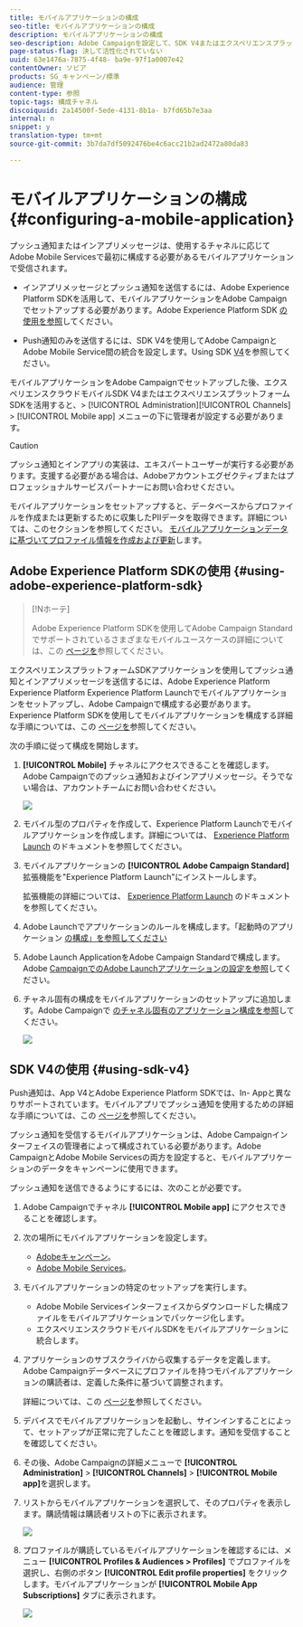 ```yaml
---
title: モバイルアプリケーションの構成
seo-title: モバイルアプリケーションの構成
description: モバイルアプリケーションの構成
seo-description: Adobe Campaignを設定して、SDK V4またはエクスペリエンスプラットフォームSDKを使用してプッシュ通知またはインアプリメッセージを送信する方法を確認します。
page-status-flag: 決して活性化されていない
uuid: 63e1476a-7875-4f48- ba9e-97f1a0007e42
contentOwner: ソビア
products: SG_キャンペーン/標準
audience: 管理
content-type: 参照
topic-tags: 構成チャネル
discoiquuid: 2a14500f-5ede-4131-8b1a- b7fd65b7e3aa
internal: n
snippet: y
translation-type: tm+mt
source-git-commit: 3b7da7df5092476be4c6acc21b2ad2472a80da83

---
```



# モバイルアプリケーションの構成{#configuring-a-mobile-application}

プッシュ通知またはインアプリメッセージは、使用するチャネルに応じてAdobe Mobile Servicesで最初に構成する必要があるモバイルアプリケーションで受信されます。

* インアプリメッセージとプッシュ通知を送信するには、Adobe Experience Platform SDKを活用して、モバイルアプリケーションをAdobe Campaignでセットアップする必要があります。Adobe Experience Platform SDK [の使用を参照](#using-adobe-experience-platform-sdk)してください。

* Push通知のみを送信するには、SDK V4を使用してAdobe CampaignとAdobe Mobile Service間の統合を設定します。Using SDK [V4](#using-sdk-v4)を参照してください。

モバイルアプリケーションをAdobe Campaignでセットアップした後、エクスペリエンスクラウドモバイルSDK V4またはエクスペリエンスプラットフォームSDKを活用すると、&gt; [!UICONTROL Administration][!UICONTROL Channels] &gt; [!UICONTROL Mobile app] メニューの下に管理者が設定する必要があります。

>[!CAUTION]
>
>プッシュ通知とインアプリの実装は、エキスパートユーザーが実行する必要があります。支援する必要がある場合は、Adobeアカウントエグゼクティブまたはプロフェッショナルサービスパートナーにお問い合わせください。

モバイルアプリケーションをセットアップすると、データベースからプロファイルを作成または更新するために収集したPIIデータを取得できます。詳細については、このセクションを参照してください。 [モバイルアプリケーションデータに基づいてプロファイル情報を作成および更新](../../channels/using/updating-profile-with-mobile-app-data.md)します。

## Adobe Experience Platform SDKの使用 {#using-adobe-experience-platform-sdk}

>[!Nホーテ]
>
>Adobe Experience Platform SDKを使用してAdobe Campaign Standardでサポートされているさまざまなモバイルユースケースの詳細については、この [ページを](https://helpx.adobe.com/campaign/kb/configure-launch-rules-acs-use-cases.html)参照してください。

エクスペリエンスプラットフォームSDKアプリケーションを使用してプッシュ通知とインアプリメッセージを送信するには、Adobe Experience Platform Experience Platform Experience Platform Launchでモバイルアプリケーションをセットアップし、Adobe Campaignで構成する必要があります。Experience Platform SDKを使用してモバイルアプリケーションを構成する詳細な手順については、この [ページを](https://helpx.adobe.com/campaign/kb/configuring-app-sdkv4.html)参照してください。

次の手順に従って構成を開始します。

1. **[!UICONTROL Mobile]** チャネルにアクセスできることを確認します。Adobe Campaignでのプッシュ通知およびインアプリメッセージ。そうでない場合は、アカウントチームにお問い合わせください。

   ![](assets/launch_1.png)

1. モバイル型のプロパティを作成して、Experience Platform Launchでモバイルアプリケーションを作成します。詳細については、 [Experience Platform Launch](https://aep-sdks.gitbook.io/docs/getting-started/create-a-mobile-property#create-a-new-mobile-property) のドキュメントを参照してください。
1. モバイルアプリケーションの **[!UICONTROL Adobe Campaign Standard]** 拡張機能を"Experience Platform Launch"にインストールします。

   拡張機能の詳細については、 [Experience Platform Launch](https://aep-sdks.gitbook.io/docs/using-mobile-extensions/adobe-campaign-standard) のドキュメントを参照してください。

1. Adobe Launchでアプリケーションのルールを構成します。「起動時のアプリケーション [の構成」を参照してください](https://helpx.adobe.com/campaign/kb/config-app-in-launch.html#Step1Createdataelements)
1. Adobe Launch ApplicationをAdobe Campaign Standardで構成します。Adobe [CampaignでのAdobe Launchアプリケーションの設定を参照](https://helpx.adobe.com/campaign/kb/configuring-app-sdk.html#SettingupyourAdobeLaunchapplicationinAdobeCampaign)してください。
1. チャネル固有の構成をモバイルアプリケーションのセットアップに追加します。Adobe Campaignで [のチャネル固有のアプリケーション構成を参照](https://helpx.adobe.com/campaign/kb/configuring-app-sdk.html#ChannelspecificapplicationconfigurationinAdobeCampaign)してください。

   ![](assets/launch_2.png)

## SDK V4の使用 {#using-sdk-v4}

Push通知は、App V4とAdobe Experience Platform SDKでは、In- Appと異なりサポートされています。モバイルアプリでプッシュ通知を使用するための詳細な手順については、この [ページを](https://helpx.adobe.com/campaign/kb/configuring-app-sdkv4.html)参照してください。

プッシュ通知を受信するモバイルアプリケーションは、Adobe Campaignインターフェイスの管理者によって構成されている必要があります。Adobe CampaignとAdobe Mobile Servicesの両方を設定すると、モバイルアプリケーションのデータをキャンペーンに使用できます。

プッシュ通知を送信できるようにするには、次のことが必要です。

1. Adobe Campaignでチャネル **[!UICONTROL Mobile app]** にアクセスできることを確認します。
1. 次の場所にモバイルアプリケーションを設定します。

   * [Adobeキャンペーン](https://helpx.adobe.com/campaign/kb/configuring-app-sdkv4.html#SettingupamobileapplicationinAdobeCampaign)。
   * [Adobe Mobile Services](https://helpx.adobe.com/campaign/kb/configuring-app-sdkv4.html#ConfiguringamobileapplicationinAdobeMobileServices)。

1. モバイルアプリケーションの特定のセットアップを実行します。

   * Adobe Mobile Servicesインターフェイスからダウンロードした構成ファイルをモバイルアプリケーションでパッケージ化します。
   * エクスペリエンスクラウドモバイルSDKをモバイルアプリケーションに統合します。

1. アプリケーションのサブスクライバから収集するデータを定義します。Adobe Campaignデータベースにプロファイルを持つモバイルアプリケーションの購読者は、定義した条件に基づいて調整されます。

   詳細については、この [ページを](https://helpx.adobe.com/campaign/kb/configuring-app-sdkv4.html#Collectingsubscribersdatafromamobileapplication)参照してください。

1. デバイスでモバイルアプリケーションを起動し、サインインすることによって、セットアップが正常に完了したことを確認します。通知を受信することを確認してください。
1. その後、Adobe Campaignの詳細メニューで **[!UICONTROL Administration]** &gt; **[!UICONTROL Channels]** &gt; **[!UICONTROL Mobile app]**&#x200B;を選択します。
1. リストからモバイルアプリケーションを選択して、そのプロパティを表示します。購読情報は購読者リストの下に表示されます。

   ![](assets/push_notif_mobile_app.png)

1. プロファイルが購読しているモバイルアプリケーションを確認するには、メニュー **[!UICONTROL Profiles & Audiences > Profiles]** でプロファイルを選択し、右側のボタン **[!UICONTROL Edit profile properties]** をクリックします。モバイルアプリケーションが **[!UICONTROL Mobile App Subscriptions]** タブに表示されます。

   ![](assets/push_notif_subscriptions.png)